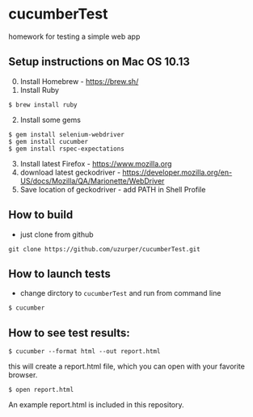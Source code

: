 # cucumberTest
homework for testing a simple web app

## Setup instructions on Mac OS 10.13

0. Install Homebrew - https://brew.sh/
1. Install Ruby
```
$ brew install ruby
```
2. Install some gems
```
$ gem install selenium-webdriver
$ gem install cucumber
$ gem install rspec-expectations
```

3. Install latest Firefox - https://www.mozilla.org
4. download latest geckodriver - https://developer.mozilla.org/en-US/docs/Mozilla/QA/Marionette/WebDriver
5. Save location of geckodriver - add PATH in Shell Profile

## How to build
- just clone from github

```
git clone https://github.com/uzurper/cucumberTest.git
```

## How to launch tests

- change dirctory to `cucumberTest` and run from command line

```
$ cucumber
```

## How to see test results:
```
$ cucumber --format html --out report.html
```

this will create a report.html file, which you can open with your favorite browser.
```
$ open report.html
```

An example report.html is included in this repository.
